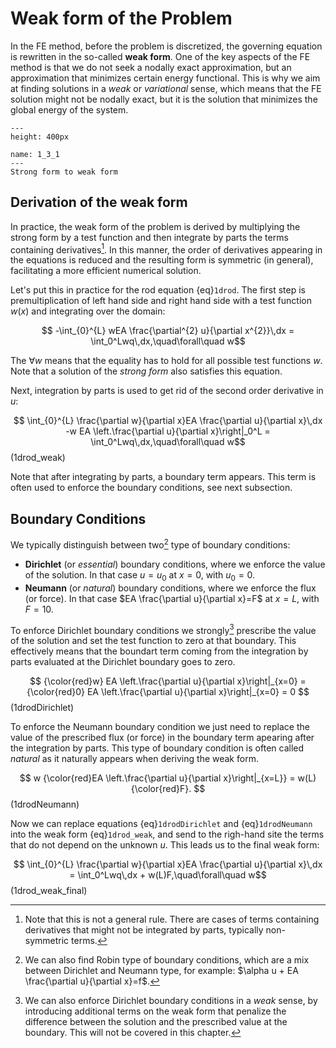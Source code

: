 # Weak form of the Problem

In the FE method, before the problem is discretized, the governing equation is rewritten in the so-called **weak form**. One of the key aspects of the FE method is that we do not seek a nodally exact approximation, but an approximation that minimizes certain energy functional. This is why we aim at finding solutions in a *weak* or *variational* sense, which means that the FE solution might not be nodally exact, but it is the solution that minimizes the global energy of the system.

```{figure} .././images/Chapter1/1_3_1.png
---
height: 400px

name: 1_3_1
---
Strong form to weak form 
```

## Derivation of the weak form

In practice, the weak form of the problem is derived by multiplying the strong form by a test function and then integrate by parts the terms containing derivatives[^integration_by_parts]. In this manner, the order of derivatives appearing in the equations is reduced and the resulting form is symmetric (in general), facilitating a more efficient numerical solution. 

Let's put this in practice for the rod equation {eq}`1drod`. The first step is premultiplication of left hand side and right hand side with a test function $w(x)$ and integrating over the domain:

$$ -\int_{0}^{L} wEA \frac{\partial^{2} u}{\partial x^{2}}\,dx = \int_0^Lwq\,dx,\quad\forall\quad w$$

The $\forall w$ means that the equality has to hold for all possible test functions $w$. Note that a solution of the *strong form* also satisfies this equation. 

Next, integration by parts is used to get rid of the second order derivative in $u$:

$$ \int_{0}^{L} \frac{\partial w}{\partial x}EA \frac{\partial u}{\partial x}\,dx -w EA \left.\frac{\partial u}{\partial x}\right|_0^L = \int_0^Lwq\,dx,\quad\forall\quad w$$ (1drod_weak)

Note that after integrating by parts, a boundary term appears. This term is often used to enforce the boundary conditions, see next subsection.

## Boundary Conditions 

We typically distinguish between two[^BC_types] type of boundary conditions:

- **Dirichlet** (or *essential*) boundary conditions, where we enforce the value of the solution. In that case $u=u_0$ at $x=0$, with $u_0=0$.
- **Neumann** (or *natural*) boundary conditions, where we enforce the flux (or force). In that case $EA \frac{\partial u}{\partial x}=F$ at $x=L$, with $F=10$.

To enforce Dirichlet boundary conditions we strongly[^weak_bc] prescribe the value of the solution and set the test function to zero at that boundary. This effectively means that the boundart term coming from the integration by parts evaluated at the Dirichlet boundary goes to zero.

$$
{\color{red}w} EA \left.\frac{\partial u}{\partial x}\right|_{x=0} = {\color{red}0} EA \left.\frac{\partial u}{\partial x}\right|_{x=0} = 0
$$ (1drodDirichlet)

To enforce the Neumann boundary condition we just need to replace the value of the prescribed flux (or force) in the boundary term apearing after the integration by parts. This type of boundary condition is often called *natural* as it naturally appears when deriving the weak form.

$$
w {\color{red}EA \left.\frac{\partial u}{\partial x}\right|_{x=L}} = w(L){\color{red}F}.
$$ (1drodNeumann)

Now we can replace equations {eq}`1drodDirichlet` and {eq}`1drodNeumann` into the weak form {eq}`1drod_weak`, and send to the righ-hand site the terms that do not depend on the unknown $u$. This leads us to the final weak form:

$$ \int_{0}^{L} \frac{\partial w}{\partial x}EA \frac{\partial u}{\partial x}\,dx = \int_0^Lwq\,dx + w(L)F,\quad\forall\quad w$$ (1drod_weak_final)

<!-- - Link to virtual displacement -->

[^integration_by_parts]: Note that this is not a general rule. There are cases of terms containing derivatives that might not be integrated by parts, typically non-symmetric terms.

[^BC_types]: We can also find Robin type of boundary conditions, which are a mix between Dirichlet and Neumann type, for example: $\alpha u + EA \frac{\partial u}{\partial x}=f$.

[^weak_bc]: We can also enforce Dirichlet boundary conditions in a *weak* sense, by introducing additional terms on the weak form that penalize the difference between the solution and the prescribed value at the boundary. This will not be covered in this chapter.
